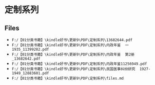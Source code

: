 # 定制系列

## Files

- `F:/【01分类书籍】\kindle好书\更新9\PDF\定制系列\13682644.pdf`
- `F:/【01分类书籍】\kindle好书\更新9\PDF\定制系列\内政年鉴  一  1935_11399282.pdf`
- `F:/【01分类书籍】\kindle好书\更新9\PDF\定制系列\内政年鉴  第2册_13682642.pdf`
- `F:/【01分类书籍】\kindle好书\更新9\PDF\定制系列\内政年鉴11256949.pdf`
- `F:/【01分类书籍】\kindle好书\更新9\PDF\定制系列\民国医事纠纷研究  1927-1949_12883601.pdf`
- `F:/【01分类书籍】\kindle好书\更新9\PDF\定制系列\files.md`
